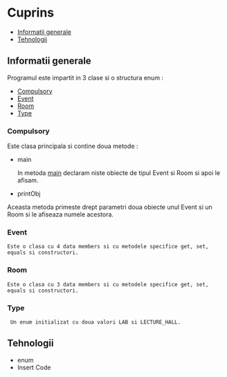 # Cuprins
* [Informatii generale](#informatii-generale)
* [Tehnologii](#tehnologii)

## Informatii generale
  Programul este impartit in 3 clase si o structura enum :
  * [Compulsory](#compulsory)
  * [Event](#event)
  * [Room](#room)
  * [Type](#type)
  
  ### Compulsory
  Este clasa principala si contine doua metode :
  * main 
  
    In metoda [main](#main) declaram niste obiecte de tipul Event si Room si apoi le afisam.
    
   * printObj  

Aceasta metoda primeste drept parametri doua obiecte unul Event si un Room si le afiseaza numele acestora.

### Event
    Este o clasa cu 4 data members si cu metodele specifice get, set, equals si constructori.
   
 ### Room
    Este o clasa cu 3 data members si cu metodele specifice get, set, equals si constructori.
    
 ### Type   
     Un enum initializat cu doua valori LAB si LECTURE_HALL.
     
 ## Tehnologii
 * enum
 * Insert Code
    
    
  
    
    
   
